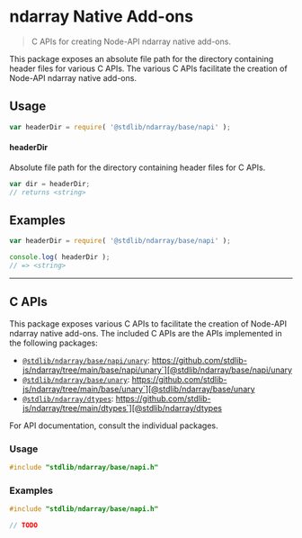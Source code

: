 <!--

@license Apache-2.0

Copyright (c) 2021 The Stdlib Authors.

Licensed under the Apache License, Version 2.0 (the "License");
you may not use this file except in compliance with the License.
You may obtain a copy of the License at

   http://www.apache.org/licenses/LICENSE-2.0

Unless required by applicable law or agreed to in writing, software
distributed under the License is distributed on an "AS IS" BASIS,
WITHOUT WARRANTIES OR CONDITIONS OF ANY KIND, either express or implied.
See the License for the specific language governing permissions and
limitations under the License.

-->

# ndarray Native Add-ons

> C APIs for creating Node-API ndarray native add-ons.

<!-- Section to include introductory text. Make sure to keep an empty line after the intro `section` element and another before the `/section` close. -->

<section class="intro">

This package exposes an absolute file path for the directory containing header files for various C APIs. The various C APIs facilitate the creation of Node-API ndarray native add-ons.

</section>

<!-- /.intro -->

<!-- Package usage documentation. -->

<section class="usage">

## Usage

```javascript
var headerDir = require( '@stdlib/ndarray/base/napi' );
```

#### headerDir

Absolute file path for the directory containing header files for C APIs.

```javascript
var dir = headerDir;
// returns <string>
```

</section>

<!-- /.usage -->

<!-- Package usage notes. Make sure to keep an empty line after the `section` element and another before the `/section` close. -->

<section class="notes">

</section>

<!-- /.notes -->

<!-- Package usage examples. -->

<section class="examples">

## Examples

```javascript
var headerDir = require( '@stdlib/ndarray/base/napi' );

console.log( headerDir );
// => <string>
```

</section>

<!-- /.examples -->

<!-- C interface documentation. -->

* * *

<section class="c">

## C APIs

<!-- Section to include introductory text. Make sure to keep an empty line after the intro `section` element and another before the `/section` close. -->

<section class="intro">

This package exposes various C APIs to facilitate the creation of Node-API ndarray native add-ons. The included C APIs are the APIs implemented in the following packages:

<!-- NOTE: please keep in alphabetical order -->

-   [`@stdlib/ndarray/base/napi/unary`][@stdlib/ndarray/base/napi/unary]: https://github.com/stdlib-js/ndarray/tree/main/base/napi/unary`][@stdlib/ndarray/base/napi/unary
-   [`@stdlib/ndarray/base/unary`][@stdlib/ndarray/base/unary]: https://github.com/stdlib-js/ndarray/tree/main/base/unary`][@stdlib/ndarray/base/unary
-   [`@stdlib/ndarray/dtypes`][@stdlib/ndarray/dtypes]: https://github.com/stdlib-js/ndarray/tree/main/dtypes`][@stdlib/ndarray/dtypes

For API documentation, consult the individual packages.

</section>

<!-- /.intro -->

<!-- C usage documentation. -->

<section class="usage">

### Usage

```c
#include "stdlib/ndarray/base/napi.h"
```

</section>

<!-- /.usage -->

<!-- C API usage notes. Make sure to keep an empty line after the `section` element and another before the `/section` close. -->

<section class="notes">

</section>

<!-- /.notes -->

<!-- C API usage examples. -->

<section class="examples">

### Examples

```c
#include "stdlib/ndarray/base/napi.h"

// TODO
```

</section>

<!-- /.examples -->

</section>

<!-- /.c -->

<!-- Section to include cited references. If references are included, add a horizontal rule *before* the section. Make sure to keep an empty line after the `section` element and another before the `/section` close. -->

<section class="references">

</section>

<!-- /.references -->

<!-- Section for all links. Make sure to keep an empty line after the `section` element and another before the `/section` close. -->

<section class="links">

[@stdlib/ndarray/base/napi/unary]: https://github.com/stdlib-js/ndarray/tree/main/base/napi/unary

[@stdlib/ndarray/base/unary]: https://github.com/stdlib-js/ndarray/tree/main/base/unary

[@stdlib/ndarray/dtypes]: https://github.com/stdlib-js/ndarray/tree/main/dtypes

</section>

<!-- /.links -->

